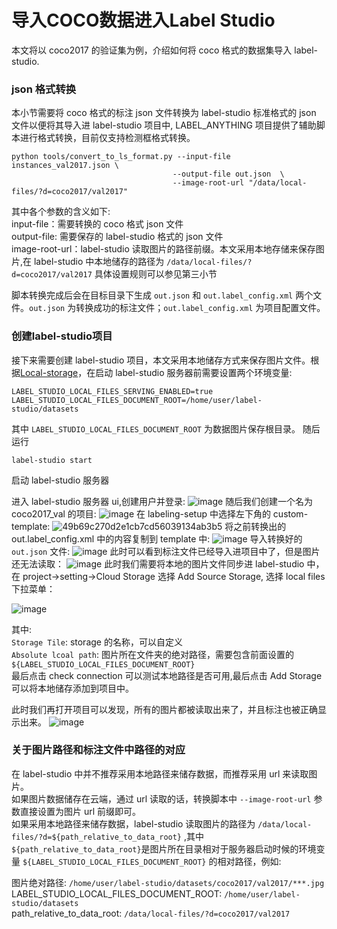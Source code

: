 # 导入COCO数据进入Label Studio


本文将以 coco2017 的验证集为例，介绍如何将 coco 格式的数据集导入 label-studio.

### json 格式转换

本小节需要将 coco 格式的标注 json 文件转换为 label-studio 标准格式的 json 文件以便将其导入进 label-studio 项目中, LABEL_ANYTHING 项目提供了辅助脚本进行格式转换，目前仅支持检测框格式转换。

```shell
python tools/convert_to_ls_format.py --input-file instances_val2017.json \ 
                                    --output-file out.json  \  
                                    --image-root-url "/data/local-files/?d=coco2017/val2017" 
``` 
其中各个参数的含义如下: \
input-file：需要转换的 coco 格式 json 文件 \
output-file: 需要保存的 label-studio 格式的 json 文件 \
image-root-url：label-studio 读取图片的路径前缀。本文采用本地存储来保存图片,在 label-studio 中本地储存的路径为 `/data/local-files/?d=coco2017/val2017` 具体设置规则可以参见第三小节

脚本转换完成后会在目标目录下生成 `out.json` 和 `out.label_config.xml` 两个文件。`out.json` 为转换成功的标注文件；`out.label_config.xml` 为项目配置文件。


### 创建label-studio项目
接下来需要创建 label-studio 项目，本文采用本地储存方式来保存图片文件。根据[Local-storage](https://labelstud.io/guide/storage.html#Local-storage)，在启动 label-studio 服务器前需要设置两个环境变量:
```
LABEL_STUDIO_LOCAL_FILES_SERVING_ENABLED=true
LABEL_STUDIO_LOCAL_FILES_DOCUMENT_ROOT=/home/user/label-studio/datasets 
```
其中 `LABEL_STUDIO_LOCAL_FILES_DOCUMENT_ROOT` 为数据图片保存根目录。
随后运行
```
label-studio start
```
启动 label-studio 服务器

进入 label-studio 服务器 ui,创建用户并登录:
![image](https://user-images.githubusercontent.com/42299757/235576000-2d7e2a3e-dde8-4aca-83fd-d003f4ba0170.png)
随后我们创建一个名为 coco2017_val 的项目:
![image](https://user-images.githubusercontent.com/42299757/235576168-1768b92c-1d6b-4ad1-8958-43abcf2231fa.png)
在 labeling-setup 中选择左下角的 custom-template:
![49b69c270d2e1cb7cd56039134ab3b5](https://user-images.githubusercontent.com/42299757/235576464-c4236a23-23f9-4e9c-ab11-8b8dbddb2797.png)
将之前转换出的 out.label_config.xml 中的内容复制到 template 中:
![image](https://user-images.githubusercontent.com/42299757/235576648-3f763f39-986e-4a47-9276-4574642d59cd.png)
导入转换好的 `out.json` 文件:
![image](https://user-images.githubusercontent.com/42299757/235576793-9b01cc23-6bb7-4742-be9a-f1be25134060.png)
此时可以看到标注文件已经导入进项目中了，但是图片还无法读取：
![image](https://user-images.githubusercontent.com/42299757/235577852-8f8377da-12d4-4dcd-acad-0d46027a16ca.png)
此时我们需要将本地的图片文件同步进 label-studio 中，在 project->setting->Cloud Storage 选择 Add Source Storage, 选择 local files 下拉菜单：

![image](https://user-images.githubusercontent.com/42299757/235577703-27d47f54-48be-4bf3-9155-4b85337d2302.png)

其中: \
`Storage Tile`: storage 的名称，可以自定义 \
`Absolute lcoal path`: 图片所在文件夹的绝对路径，需要包含前面设置的 `${LABEL_STUDIO_LOCAL_FILES_DOCUMENT_ROOT}` \
最后点击 check connection 可以测试本地路径是否可用,最后点击 Add Storage 可以将本地储存添加到项目中。

此时我们再打开项目可以发现，所有的图片都被读取出来了，并且标注也被正确显示出来。
![image](https://user-images.githubusercontent.com/42299757/235578802-c3b13152-76ea-4388-b3c9-0d3c9bee2c13.png)

### 关于图片路径和标注文件中路径的对应
在 label-studio 中并不推荐采用本地路径来储存数据，而推荐采用 url 来读取图片。\
如果图片数据储存在云端，通过 url 读取的话，转换脚本中 `--image-root-url` 参数直接设置为图片 url 前缀即可。\
如果采用本地路径来储存数据，label-studio 读取图片的路径为 `/data/local-files/?d=${path_relative_to_data_root}` ,其中`${path_relative_to_data_root}`是图片所在目录相对于服务器启动时候的环境变量 `${LABEL_STUDIO_LOCAL_FILES_DOCUMENT_ROOT}` 的相对路径，例如: 

图片绝对路径: `/home/user/label-studio/datasets/coco2017/val2017/***.jpg` \
LABEL_STUDIO_LOCAL_FILES_DOCUMENT_ROOT: `/home/user/label-studio/datasets` \
path_relative_to_data_root: `/data/local-files/?d=coco2017/val2017` 


